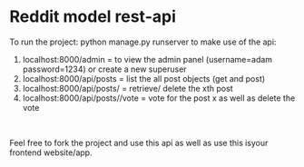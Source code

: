 # Reddit model rest-api

To run the project: python manage.py runserver
to make use of the api:
1. localhost:8000/admin = to view the admin panel (username=adam password=1234) or create a new superuser
2. localhost:8000/api/posts = list the all post objects (get and post)
3. localhost:8000/api/posts/<int x> = retrieve/ delete the xth post
4. localhost:8000/api/posts/<int x>/vote = vote for the post x as well as delete the vote
<br>

Feel free to fork the project and use this api as well as use this isyour frontend website/app.
